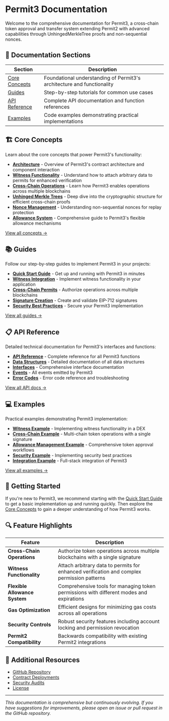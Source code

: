 # Permit3 Documentation

Welcome to the comprehensive documentation for Permit3, a cross-chain token approval and transfer system extending Permit2 with advanced capabilities through UnhingedMerkleTree proofs and non-sequential nonces.

## 📑 Documentation Sections

| Section | Description |
|---------|-------------|
| [Core Concepts](#core-concepts) | Foundational understanding of Permit3's architecture and functionality |
| [Guides](#guides) | Step-by-step tutorials for common use cases |
| [API Reference](#api-reference) | Complete API documentation and function references |
| [Examples](#examples) | Code examples demonstrating practical implementations |

## 🏗️ Core Concepts

Learn about the core concepts that power Permit3's functionality:

- [**Architecture**](./concepts/architecture.md) - Overview of Permit3's contract architecture and component interaction
- [**Witness Functionality**](./concepts/witness-functionality.md) - Understand how to attach arbitrary data to permits for enhanced verification
- [**Cross-Chain Operations**](./concepts/cross-chain-operations.md) - Learn how Permit3 enables operations across multiple blockchains
- [**Unhinged Merkle Trees**](./concepts/unhinged-merkle-tree.md) - Deep dive into the cryptographic structure for efficient cross-chain proofs
- [**Nonce Management**](./concepts/nonce-management.md) - Understanding non-sequential nonces for replay protection
- [**Allowance System**](./concepts/allowance-system.md) - Comprehensive guide to Permit3's flexible allowance mechanisms

[View all concepts →](./concepts/README.md)

## 📚 Guides

Follow our step-by-step guides to implement Permit3 in your projects:

- [**Quick Start Guide**](./guides/quick-start.md) - Get up and running with Permit3 in minutes
- [**Witness Integration**](./guides/witness-integration.md) - Implement witness functionality in your application
- [**Cross-Chain Permits**](./guides/cross-chain-permit.md) - Authorize operations across multiple blockchains
- [**Signature Creation**](./guides/signature-creation.md) - Create and validate EIP-712 signatures
- [**Security Best Practices**](./guides/security-best-practices.md) - Secure your Permit3 implementation

[View all guides →](./guides/README.md)

## 📋 API Reference

Detailed technical documentation for Permit3's interfaces and functions:

- [**API Reference**](./api/api-reference.md) - Complete reference for all Permit3 functions
- [**Data Structures**](./api/data-structures.md) - Detailed documentation of all data structures
- [**Interfaces**](./api/interfaces.md) - Comprehensive interface documentation
- [**Events**](./api/events.md) - All events emitted by Permit3
- [**Error Codes**](./api/error-codes.md) - Error code reference and troubleshooting

[View all API docs →](./api/README.md)

## 💻 Examples

Practical examples demonstrating Permit3 implementation:

- [**Witness Example**](./examples/witness-example.md) - Implementing witness functionality in a DEX
- [**Cross-Chain Example**](./examples/cross-chain-example.md) - Multi-chain token operations with a single signature
- [**Allowance Management Example**](./examples/allowance-management-example.md) - Comprehensive token approval workflows
- [**Security Example**](./examples/security-example.md) - Implementing security best practices
- [**Integration Example**](./examples/integration-example.md) - Full-stack integration of Permit3

[View all examples →](./examples/README.md)

## 🚀 Getting Started

If you're new to Permit3, we recommend starting with the [Quick Start Guide](./guides/quick-start.md) to get a basic implementation up and running quickly. Then explore the [Core Concepts](./concepts/README.md) to gain a deeper understanding of how Permit3 works.

## 🔍 Feature Highlights

| Feature | Description |
|---------|-------------|
| **Cross-Chain Operations** | Authorize token operations across multiple blockchains with a single signature |
| **Witness Functionality** | Attach arbitrary data to permits for enhanced verification and complex permission patterns |
| **Flexible Allowance System** | Comprehensive tools for managing token permissions with different modes and expirations |
| **Gas Optimization** | Efficient designs for minimizing gas costs across all operations |
| **Security Controls** | Robust security features including account locking and permission revocation |
| **Permit2 Compatibility** | Backwards compatibility with existing Permit2 integrations |

## 🔧 Additional Resources

- [GitHub Repository](https://github.com/permit3/permit3)
- [Contract Deployments](./api/api-reference.md#contract-deployments)
- [Security Audits](./concepts/architecture.md#security-audits)
- [License](../LICENSE)

---

*This documentation is comprehensive but continuously evolving. If you have suggestions for improvements, please open an issue or pull request in the GitHub repository.*